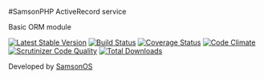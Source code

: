 #SamsonPHP ActiveRecord service

Basic ORM module

[![Latest Stable Version](https://poser.pugx.org/samsonos/php_activerecord/v/stable.svg)](https://packagist.org/packages/samsonos/php_activerecord) 
[![Build Status](https://travis-ci.org/samsonos/php_activerecord.png)](https://travis-ci.org/samsonos/php_activerecord) 
[![Coverage Status](https://img.shields.io/coveralls/samsonos/php_activerecord.svg)](https://coveralls.io/r/samsonos/php_activerecord?branch=master)
[![Code Climate](https://codeclimate.com/github/samsonos/php_activerecord/badges/gpa.svg)](https://codeclimate.com/github/samsonos/php_activerecord) 
[![Scrutinizer Code Quality](https://scrutinizer-ci.com/g/samsonos/php_activerecord/badges/quality-score.png?b=master)](https://scrutinizer-ci.com/g/samsonos/php_activerecord/?branch=master)
[![Total Downloads](https://poser.pugx.org/samsonos/php_activerecord/downloads.svg)](https://packagist.org/packages/samsonos/php_activerecord)

Developed by [SamsonOS](http://samsonos.com/)    